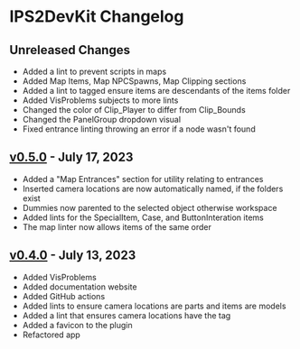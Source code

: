 # IPS2DevKit Changelog

## Unreleased Changes
* Added a lint to prevent scripts in maps
* Added Map Items, Map NPCSpawns, Map Clipping sections
* Added a lint to tagged ensure items are descendants of the items folder
* Added VisProblems subjects to more lints
* Changed the color of Clip_Player to differ from Clip_Bounds
* Changed the PanelGroup dropdown visual
* Fixed entrance linting throwing an error if a node wasn't found

## [v0.5.0] - July 17, 2023
* Added a "Map Entrances" section for utility relating to entrances
* Inserted camera locations are now automatically named, if the folders exist
* Dummies now parented to the selected object otherwise workspace
* Added lints for the SpecialItem, Case, and ButtonInteration items
* The map linter now allows items of the same order

[v0.5.0]: https://github.com/Crystalflxme/IPS2DevKit/releases/tag/v0.5.0

## [v0.4.0] - July 13, 2023
* Added VisProblems
* Added documentation website
* Added GitHub actions
* Added lints to ensure camera locations are parts and items are models
* Added a lint that ensures camera locations have the tag
* Added a favicon to the plugin
* Refactored app

[v0.4.0]: https://github.com/Crystalflxme/IPS2DevKit/releases/tag/v0.4.0